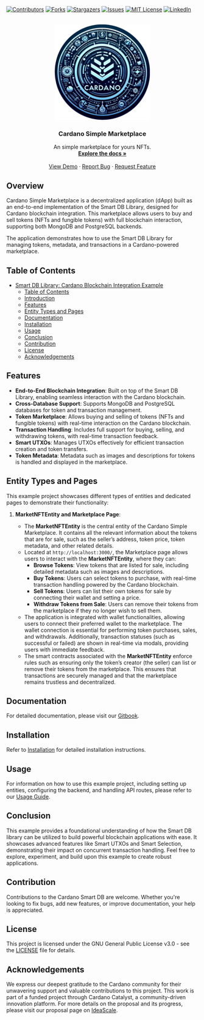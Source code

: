 <!-- Improved compatibility of back to top link: See: https://github.com/othneildrew/Best-README-Template/pull/73 -->
<a name="readme-top"></a>
<!--
*** Thanks for checking out the Best-README-Template. If you have a suggestion
*** that would make this better, please fork the repo and create a pull request
*** or simply open an issue with the tag "enhancement".
*** Don't forget to give the project a star!
*** Thanks again! Now go create something AMAZING! :D
-->



<!-- PROJECT SHIELDS -->
<!--
*** I'm using markdown "reference style" links for readability.
*** Reference links are enclosed in brackets [ ] instead of parentheses ( ).
*** See the bottom of this document for the declaration of the reference variables
*** for contributors-url, forks-url, etc. This is an optional, concise syntax you may use.
*** https://www.markdownguide.org/basic-syntax/#reference-style-links
-->
[![Contributors][contributors-shield]][contributors-url]
[![Forks][forks-shield]][forks-url]
[![Stargazers][stars-shield]][stars-url]
[![Issues][issues-shield]][issues-url]
[![MIT License][license-shield]][license-url]
[![LinkedIn][linkedin-shield]][linkedin-url]
<!-- PROJECT LOGO -->
<br />
<div align="center">
  <a href="https://github.com/protofire/Cardano-Simple-Marketplace">
    <img src="images/logo.png" alt="Logo" width="250" height="250">
  </a>

<h3 align="center">Cardano Simple Marketplace</h3>

  <p align="center">
    An simple marketplace for yours NFTs.
    <br />
    <a href="https://protofire-docs.gitbook.io/developer-studio"><strong>Explore the docs »</strong></a>
    <br />
    <br />
    <a href="https://youtu.be/C9Ge6xyf6-o">View Demo</a>
    ·
    <a href="https://github.com/protofire/Cardano-Simple-Marketplace/issues">Report Bug</a>
    ·
    <a href="https://github.com/protofire/Cardano-Simple-Marketplace/issues">Request Feature</a>
  </p>
</div>

## Overview

Cardano Simple Marketplace is a decentralized application (dApp) built as an
end-to-end implementation of the Smart DB Library, designed for Cardano
blockchain integration. This marketplace allows users to buy and sell tokens
(NFTs and fungible tokens) with full blockchain interaction, supporting both
MongoDB and PostgreSQL backends.

The application demonstrates how to use the Smart DB Library for managing
tokens, metadata, and transactions in a Cardano-powered marketplace.
## Table of Contents

- [Smart DB Library: Cardano Blockchain Integration Example](#smart-db-library-cardano-blockchain-integration-example)
  - [Table of Contents](#table-of-contents)
  - [Introduction](#introduction)
  - [Features](#features)
  - [Entity Types and Pages](#entity-types-and-pages)
  - [Documentation](#documentation)
  - [Installation](#installation)
  - [Usage](#usage)
  - [Conclusion](#conclusion)
  - [Contribution](#contribution)
  - [License](#license)
  - [Acknowledgements](#acknowledgements)



## Features

- **End-to-End Blockchain Integration**: Built on top of the Smart DB Library,
  enabling seamless interaction with the Cardano blockchain.
- **Cross-Database Support**: Supports MongoDB and PostgreSQL databases for
  token and transaction management.
- **Token Marketplace**: Allows buying and selling of tokens (NFTs and fungible
  tokens) with real-time interaction on the Cardano blockchain.
- **Transaction Handling**: Includes full support for buying, selling, and
  withdrawing tokens, with real-time transaction feedback.
- **Smart UTXOs**: Manages UTXOs effectively for efficient transaction creation
  and token transfers.
- **Token Metadata**: Metadata such as images and descriptions for tokens is
  handled and displayed in the marketplace.

## Entity Types and Pages

This example project showcases different types of entities and dedicated pages
to demonstrate their functionality:

1. **MarketNFTEntity and Marketplace Page**:

   - The **MarketNFTEntity** is the central entity of the Cardano Simple
     Marketplace. It contains all the relevant information about the tokens that
     are for sale, such as the seller’s address, token price, token metadata,
     and other related details.
   - Located at `http://localhost:3000/`, the Marketplace page allows users to
     interact with the **MarketNFTEntity**, where they can:
     - **Browse Tokens**: View tokens that are listed for sale, including
       detailed metadata such as images and descriptions.
     - **Buy Tokens**: Users can select tokens to purchase, with real-time
       transaction handling powered by the Cardano blockchain.
     - **Sell Tokens**: Users can list their own tokens for sale by connecting
       their wallet and setting a price.
     - **Withdraw Tokens from Sale**: Users can remove their tokens from the
       marketplace if they no longer wish to sell them.
   - The application is integrated with wallet functionalities, allowing users
     to connect their preferred wallet to the marketplace. The wallet connection
     is essential for performing token purchases, sales, and withdrawals.
     Additionally, transaction statuses (such as successful or failed) are shown
     in real-time via modals, providing users with immediate feedback.
   - The smart contracts associated with the **MarketNFTEntity** enforce rules
     such as ensuring only the token’s creator (the seller) can list or remove
     their tokens from the marketplace. This ensures that transactions are
     securely managed and that the marketplace remains trustless and
     decentralized.

## Documentation

For detailed documentation, please visit our
[Gitbook](https://protofire-docs.gitbook.io/cardano-simple-marketplace/).

## Installation

Refer to [Installation](docs/installation.md) for detailed installation
instructions.

## Usage

For information on how to use this example project, including setting up
entities, configuring the backend, and handling API routes, please refer to our
[Usage Guide](docs/usage.md).


## Conclusion

This example provides a foundational understanding of how the Smart DB library
can be utilized to build powerful blockchain applications with ease. It
showcases advanced features like Smart UTXOs and Smart Selection, demonstrating
their impact on concurrent transaction handling. Feel free to explore,
experiment, and build upon this example to create robust applications.

## Contribution

Contributions to the Cardano Smart DB are welcome. Whether you're looking to fix
bugs, add new features, or improve documentation, your help is appreciated.

## License

This project is licensed under the GNU General Public License v3.0 - see the
[LICENSE](LICENSE) file for details.

## Acknowledgements

We express our deepest gratitude to the Cardano community for their unwavering
support and valuable contributions to this project. This work is part of a
funded project through Cardano Catalyst, a community-driven innovation platform.
For more details on the proposal and its progress, please visit our proposal
page on [IdeaScale](https://cardano.ideascale.com/c/idea/110478).

<!-- MARKDOWN LINKS & IMAGES -->
<!-- https://www.markdownguide.org/basic-syntax/#reference-style-links -->
[contributors-shield]: https://img.shields.io/github/contributors/protofire/Cardano-Simple-Marketplace.svg?style=for-the-badge
[contributors-url]: https://github.com/protofire/Cardano-Simple-Marketplace/graphs/contributors
[forks-shield]: https://img.shields.io/github/forks/protofire/Cardano-Simple-Marketplace.svg?style=for-the-badge
[forks-url]: https://github.com/protofire/Cardano-Simple-Marketplace/network/members
[stars-shield]: https://img.shields.io/github/stars/protofire/Cardano-Simple-Marketplace.svg?style=for-the-badge
[stars-url]: https://github.com/protofire/Cardano-Simple-Marketplace/stargazers
[issues-shield]: https://img.shields.io/github/issues/protofire/Cardano-Simple-Marketplace.svg?style=for-the-badge
[issues-url]: https://github.com/protofire/Cardano-Simple-Marketplace/issues
[license-shield]: https://img.shields.io/github/license/protofire/Cardano-Simple-Marketplace.svg?style=for-the-badge
[license-url]: https://github.com/protofire/Cardano-Simple-Marketplace/blob/master/LICENSE
[linkedin-shield]: https://img.shields.io/badge/-LinkedIn-black.svg?style=for-the-badge&logo=linkedin&colorB=555
[linkedin-url]: https://www.linkedin.com/company/protofire-io/posts/?feedView=all
[product-screenshot]: images/screenshot.png
[usage-example]: images/example.png